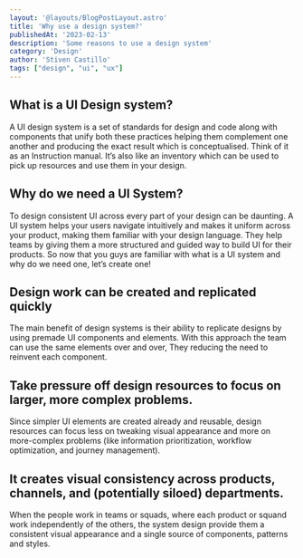 ```yaml
---
layout: '@layouts/BlogPostLayout.astro'
title: 'Why use a design system?'
publishedAt: '2023-02-13'
description: 'Some reasons to use a design system'
category: 'Design'
author: 'Stiven Castillo'
tags: ["design", "ui", "ux"]
---
```


## What is a UI Design system?

A UI design system is a set of standards for design and code along with components that unify both these practices helping them complement one another and producing the exact result which is conceptualised. Think of it as an Instruction manual. It’s also like an inventory which can be used to pick up resources and use them in your design.

## Why do we need a UI System?

To design consistent UI across every part of your design can be daunting. A UI system helps your users navigate intuitively and makes it uniform across your product, making them familiar with your design language. They help teams by giving them a more structured and guided way to build UI for their products. So now that you guys are familiar with what is a UI system and why do we need one, let’s create one!

## Design work can be created and replicated quickly
The main benefit of design systems is their ability to replicate designs by using premade UI components and elements. With this approach the team can use the same elements over and over, They reducing the need to reinvent each component.

## Take pressure off design resources to focus on larger, more complex problems.
Since simpler UI elements are created already and reusable, design resources can focus less on tweaking visual appearance and more on more-complex problems (like information prioritization, workflow optimization, and journey management).

## It creates visual consistency across products, channels, and (potentially siloed) departments.
When the people work in teams or squads, where each product or squand work independently of the others, the system design provide them a consistent visual appearance and a single source of components, patterns and styles.


